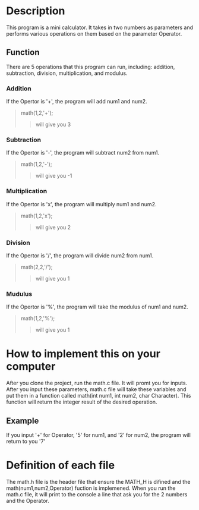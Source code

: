 # Description
This program is a mini calculator. 
It takes in two numbers as parameters and performs various operations on them based on the parameter Operator.

## Function
There are 5 operations that this program can run, including: addition, subtraction, division, multiplication, and modulus. 
### Addition
If the Opertor is '+', the program will add num1 and num2. 
>math(1,2,'+'); 
>>will give you 3
### Subtraction
If the Opertor is '-', the program will subtract num2 from num1.
>math(1,2,'-'); 
>>will give you -1
### Multiplication
If the Opertor is 'x', the program will multiply num1 and num2.
>math(1,2,'x'); 
>>will give you 2
### Division
If the Opertor is '/', the program will divide num2 from num1.
>math(2,2,'/'); 
>>will give you 1
### Mudulus
If the Opertor is '%', the program will take the modulus of num1 and num2.
>math(1,2,'%'); 
>>will give you 1

# How to implement this on your computer
After you clone the project, run the math.c file. It will promt you for inputs. 
After you input these parameters, math.c file will take these variables and put them in a function called math(int num1, int num2, char Character). This function will return the integer result of the desired operation.
## Example
If you input '+' for Operator, '5' for num1, and '2' for num2, the program will return to you '7' 
# Definition of each file
The math.h file is the header file that ensure the MATH_H is difined and the math(num1,num2,Operator) fuction is implemened. 
When you run the math.c file, it will print to the console a line that ask you for the 2 numbers and the Operator. 